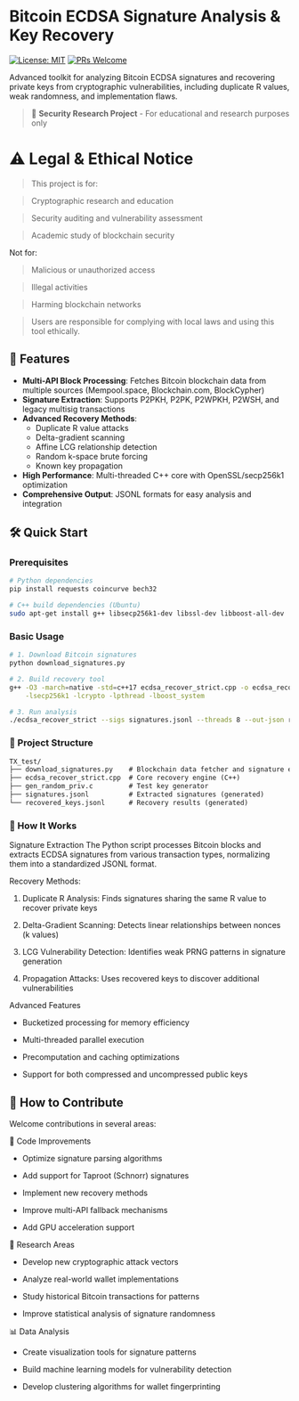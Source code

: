 # Bitcoin ECDSA Signature Analysis & Key Recovery

[![License: MIT](https://img.shields.io/badge/License-MIT-yellow.svg)](https://opensource.org/licenses/MIT)
[![PRs Welcome](https://img.shields.io/badge/PRs-welcome-brightgreen.svg)](https://makeapullrequest.com)

Advanced toolkit for analyzing Bitcoin ECDSA signatures and recovering private keys from cryptographic vulnerabilities, including duplicate R values, weak randomness, and implementation flaws.

> 🔐 **Security Research Project** - For educational and research purposes only

# ⚠️ Legal & Ethical Notice
> This project is for:

>Cryptographic research and education

>Security auditing and vulnerability assessment

> Academic study of blockchain security

Not for:

> Malicious or unauthorized access

>Illegal activities

>Harming blockchain networks

> Users are responsible for complying with local laws and using this tool ethically.



## 🚀 Features

- **Multi-API Block Processing**: Fetches Bitcoin blockchain data from multiple sources (Mempool.space, Blockchain.com, BlockCypher)
- **Signature Extraction**: Supports P2PKH, P2PK, P2WPKH, P2WSH, and legacy multisig transactions
- **Advanced Recovery Methods**:
  - Duplicate R value attacks
  - Delta-gradient scanning
  - Affine LCG relationship detection
  - Random k-space brute forcing
  - Known key propagation
- **High Performance**: Multi-threaded C++ core with OpenSSL/secp256k1 optimization
- **Comprehensive Output**: JSONL formats for easy analysis and integration

## 🛠 Quick Start

### Prerequisites
```bash
# Python dependencies
pip install requests coincurve bech32

# C++ build dependencies (Ubuntu)
sudo apt-get install g++ libsecp256k1-dev libssl-dev libboost-all-dev
```

### Basic Usage
```bash
# 1. Download Bitcoin signatures
python download_signatures.py

# 2. Build recovery tool
g++ -O3 -march=native -std=c++17 ecdsa_recover_strict.cpp -o ecdsa_recover_strict \
    -lsecp256k1 -lcrypto -lpthread -lboost_system

# 3. Run analysis
./ecdsa_recover_strict --sigs signatures.jsonl --threads 8 --out-json recovered.jsonl
```

### 📁 Project Structure
```txt
TX_test/
├── download_signatures.py    # Blockchain data fetcher and signature extractor
├── ecdsa_recover_strict.cpp  # Core recovery engine (C++)
├── gen_random_priv.c         # Test key generator
├── signatures.jsonl          # Extracted signatures (generated)
└── recovered_keys.jsonl      # Recovery results (generated)
```

### 🧩 How It Works
Signature Extraction
The Python script processes Bitcoin blocks and extracts ECDSA signatures from various transaction types, normalizing them into a standardized JSONL format.

Recovery Methods:
1. Duplicate R Analysis: Finds signatures sharing the same R value to recover private keys

2. Delta-Gradient Scanning: Detects linear relationships between nonces (k values)

3. LCG Vulnerability Detection: Identifies weak PRNG patterns in signature generation

4. Propagation Attacks: Uses recovered keys to discover additional vulnerabilities

Advanced Features
- Bucketized processing for memory efficiency

- Multi-threaded parallel execution

- Precomputation and caching optimizations

- Support for both compressed and uncompressed public keys

## 🤝 How to Contribute
Welcome contributions in several areas:

🔧 Code Improvements
- Optimize signature parsing algorithms

- Add support for Taproot (Schnorr) signatures

- Implement new recovery methods

- Improve multi-API fallback mechanisms

- Add GPU acceleration support

🔬 Research Areas
- Develop new cryptographic attack vectors

- Analyze real-world wallet implementations

- Study historical Bitcoin transactions for patterns

- Improve statistical analysis of signature randomness

📊 Data Analysis
- Create visualization tools for signature patterns

- Build machine learning models for vulnerability detection

- Develop clustering algorithms for wallet fingerprinting